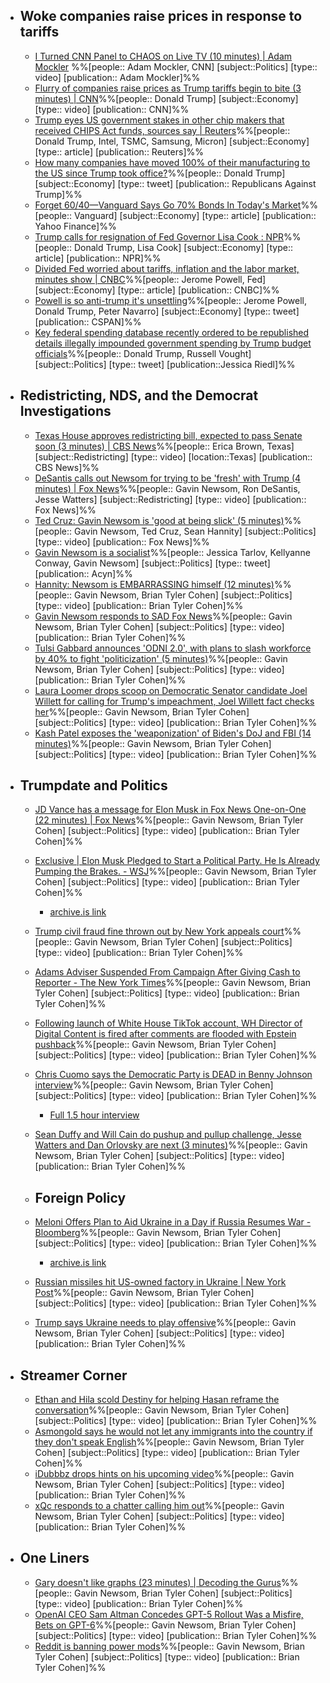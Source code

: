 
  - ## Woke companies raise prices in response to tariffs
    - [I Turned CNN Panel to CHAOS on Live TV (10 minutes) | Adam Mockler](https://youtu.be/97iByopJKfw?si=ghe-M6JuDuzKeZa7)
    %%[people:: Adam Mockler, CNN] [subject::Politics] [type:: video] [publication:: Adam Mockler]%%
    - [Flurry of companies raise prices as Trump tariffs begin to bite (3 minutes) | CNN](https://youtu.be/LXRsMYfzLBc?si=0ud2kU6PRlVL1f7p)%%[people:: Donald Trump] [subject::Economy] [type:: video] [publication:: CNN]%%
    - [Trump eyes US government stakes in other chip makers that received CHIPS Act funds, sources say | Reuters](https://www.reuters.com/legal/government/trump-eyes-us-government-stakes-other-chip-makers-that-received-chips-act-funds-2025-08-19/)%%[people:: Donald Trump, Intel, TSMC, Samsung, Micron] [subject::Economy] [type:: article] [publication:: Reuters]%%
    - [How many companies have moved 100% of their manufacturing to the US since Trump took office?](https://x.com/RpsAgainstTrump/status/1958271677168529816)%%[people:: Donald Trump] [subject::Economy] [type:: tweet] [publication:: Republicans Against Trump]%%
    - [Forget 60/40—Vanguard Says Go 70% Bonds In Today's Market](https://finance.yahoo.com/news/forget-60-40-vanguard-says-000113455.html)%%[people:: Vanguard] [subject::Economy] [type:: article] [publication:: Yahoo Finance]%%
    - [Trump calls for resignation of Fed Governor Lisa Cook : NPR](https://www.npr.org/2025/08/20/nx-s1-5508276/trump-calls-for-resignation-of-fed-governor-in-latest-line-of-attack)%%[people:: Donald Trump, Lisa Cook] [subject::Economy] [type:: article] [publication:: NPR]%%
    - [Divided Fed worried about tariffs, inflation and the labor market, minutes show | CNBC](https://www.cnbc.com/2025/08/20/fed-minutes-august-2025.html)%%[people:: Jerome Powell, Fed] [subject::Economy] [type:: article] [publication:: CNBC]%%
    - [Powell is so anti-trump it's unsettling](https://x.com/cspan/status/1958554072732016650)%%[people:: Jerome Powell, Donald Trump, Peter Navarro] [subject::Economy] [type:: tweet] [publication:: CSPAN]%%
    - [Key federal spending database recently ordered to be republished details illegally impounded government spending by Trump budget officials](https://x.com/JessicaBRiedl/status/1958179119004295344)%%[people:: Donald Trump, Russell Vought] [subject::Politics] [type:: tweet] [publication::Jessica Riedl]%%
  - ## Redistricting, NDS, and the Democrat Investigations
    - [Texas House approves redistricting bill, expected to pass Senate soon (3 minutes) | CBS News](https://youtu.be/G03W6_o0wdE?si=YeYUAS3SsrtIy8PM)%%[people:: Erica Brown, Texas] [subject::Redistricting] [type:: video] [location::Texas] [publication:: CBS News]%%
    - [DeSantis calls out Newsom for trying to be 'fresh' with Trump (4 minutes) | Fox News](https://youtu.be/Sa0pCHKytE8?si=TWwDDOBi4tlExQql)%%[people:: Gavin Newsom, Ron DeSantis, Jesse Watters] [subject::Redistricting] [type:: video] [publication:: Fox News]%%
    - [Ted Cruz: Gavin Newsom is 'good at being slick' (5 minutes)](https://youtu.be/Vx262A80P6o?si=32Sn5t05epZQSc3H)%%[people:: Gavin Newsom, Ted Cruz, Sean Hannity] [subject::Politics] [type:: video] [publication:: Fox News]%%
    - [Gavin Newsom is a socialist](https://x.com/Acyn/status/1956105499491098679)%%[people:: Jessica Tarlov, Kellyanne Conway, Gavin Newsom] [subject::Politics] [type:: tweet] [publication:: Acyn]%%
    - [Hannity: Newsom is EMBARRASSING himself (12 minutes)](https://youtu.be/Se2hmgkmZYc?si=Xzt28V5XjELa3mU6)%%[people:: Gavin Newsom, Brian Tyler Cohen] [subject::Politics] [type:: video] [publication:: Brian Tyler Cohen]%%
    - [Gavin Newsom responds to SAD Fox News](https://x.com/GovPressOffice/status/1958357487180194071)%%[people:: Gavin Newsom, Brian Tyler Cohen] [subject::Politics] [type:: video] [publication:: Brian Tyler Cohen]%%
    - [Tulsi Gabbard announces 'ODNI 2.0', with plans to slash workforce by 40% to fight 'politicization' (5 minutes)](https://youtu.be/LBOv2avOgeI?si=Fl0t-MsZbJQZITy2)%%[people:: Gavin Newsom, Brian Tyler Cohen] [subject::Politics] [type:: video] [publication:: Brian Tyler Cohen]%%
    - [Laura Loomer drops scoop on Democratic Senator candidate Joel Willett for calling for Trump's impeachment, Joel Willett fact checks her](https://x.com/realJoelWillett/status/1958342900175253540)%%[people:: Gavin Newsom, Brian Tyler Cohen] [subject::Politics] [type:: video] [publication:: Brian Tyler Cohen]%%
    - [Kash Patel exposes the 'weaponization' of Biden's DoJ and FBI (14 minutes)](https://youtu.be/YMEaK3uzcuQ?si=CiMGR39XCA7mfQFZ)%%[people:: Gavin Newsom, Brian Tyler Cohen] [subject::Politics] [type:: video] [publication:: Brian Tyler Cohen]%%
  - ## Trumpdate and Politics
    - [JD Vance has a message for Elon Musk in Fox News One-on-One (22 minutes) | Fox News](https://youtu.be/Z0yJFK_KVNc?si=0IiuyaWViatEA2rP)%%[people:: Gavin Newsom, Brian Tyler Cohen] [subject::Politics] [type:: video] [publication:: Brian Tyler Cohen]%%
    - [Exclusive | Elon Musk Pledged to Start a Political Party. He Is Already Pumping the Brakes. - WSJ](https://www.wsj.com/politics/policy/elon-musk-third-political-party-69bf9bd8)%%[people:: Gavin Newsom, Brian Tyler Cohen] [subject::Politics] [type:: video] [publication:: Brian Tyler Cohen]%%
      - [archive.is link](https://archive.is/gnejq)
    - [Trump civil fraud fine thrown out by New York appeals court](https://www.cnbc.com/2025/08/21/trump-fraud-new-york-appeals.html)%%[people:: Gavin Newsom, Brian Tyler Cohen] [subject::Politics] [type:: video] [publication:: Brian Tyler Cohen]%%
    - [Adams Adviser Suspended From Campaign After Giving Cash to Reporter - The New York Times](https://www.nytimes.com/2025/08/20/nyregion/eric-adams-winnie-greco-cash-reporter.html?unlocked_article_code=1.f08.1E6W.OwPpfsmgqn5D&smid=nytcore-ios-share&referringSource=articleShare)%%[people:: Gavin Newsom, Brian Tyler Cohen] [subject::Politics] [type:: video] [publication:: Brian Tyler Cohen]%%
    - [Following launch of White House TikTok account, WH Director of Digital Content is fired after comments are flooded with Epstein pushback](https://x.com/NoLieWithBTC/status/1958204399806714090)%%[people:: Gavin Newsom, Brian Tyler Cohen] [subject::Politics] [type:: video] [publication:: Brian Tyler Cohen]%%
    - [Chris Cuomo says the Democratic Party is DEAD in Benny Johnson interview](https://x.com/bennyjohnson/status/1957932665920709015)%%[people:: Gavin Newsom, Brian Tyler Cohen] [subject::Politics] [type:: video] [publication:: Brian Tyler Cohen]%%
      - [Full 1.5 hour interview](https://youtu.be/NKYJ-7WHovE?si=CHQORu1Pymtc1eYx)
    - [Sean Duffy and Will Cain do pushup and pullup challenge, Jesse Watters and Dan Orlovsky are next (3 minutes)](https://youtu.be/iQIVM5UD2r4?si=MNPlMb-xgCJ_nx9Y)%%[people:: Gavin Newsom, Brian Tyler Cohen] [subject::Politics] [type:: video] [publication:: Brian Tyler Cohen]%%
    
    - ## Foreign Policy
    - [Meloni Offers Plan to Aid Ukraine in a Day if Russia Resumes War - Bloomberg](https://www.bloomberg.com/news/articles/2025-08-20/meloni-offers-plan-to-aid-ukraine-in-a-day-if-russia-resumes-war)%%[people:: Gavin Newsom, Brian Tyler Cohen] [subject::Politics] [type:: video] [publication:: Brian Tyler Cohen]%%
      - [archive.is link](https://archive.is/RhrOU)
    - [Russian missiles hit US-owned factory in Ukraine | New York Post](https://nypost.com/2025/08/21/world-news/russian-missiles-hit-us-owned-factory-in-ukraine/)%%[people:: Gavin Newsom, Brian Tyler Cohen] [subject::Politics] [type:: video] [publication:: Brian Tyler Cohen]%%
    - [Trump says Ukraine needs to play offensive](https://x.com/sentdefender/status/1958530331704795491)%%[people:: Gavin Newsom, Brian Tyler Cohen] [subject::Politics] [type:: video] [publication:: Brian Tyler Cohen]%%
  - ## Streamer Corner
    - [Ethan and Hila scold Destiny for helping Hasan reframe the conversation](https://x.com/Awk20000/status/1958524402372395454)%%[people:: Gavin Newsom, Brian Tyler Cohen] [subject::Politics] [type:: video] [publication:: Brian Tyler Cohen]%%
    - [Asmongold says he would not let any immigrants into the country if they don't speak English](https://x.com/Awk20000/status/1958324670228558071)%%[people:: Gavin Newsom, Brian Tyler Cohen] [subject::Politics] [type:: video] [publication:: Brian Tyler Cohen]%%
    - [iDubbbz drops hints on his upcoming video](https://x.com/Awk20000/status/1958534584074744301)%%[people:: Gavin Newsom, Brian Tyler Cohen] [subject::Politics] [type:: video] [publication:: Brian Tyler Cohen]%%
    - [xQc responds to a chatter calling him out](https://x.com/Awk20000/status/1958544638459179092)%%[people:: Gavin Newsom, Brian Tyler Cohen] [subject::Politics] [type:: video] [publication:: Brian Tyler Cohen]%%
  - ## One Liners
    - [Gary doesn't like graphs (23 minutes) | Decoding the Gurus](https://youtu.be/Ttrab7AMn-M?si=_2dusko0ME_qhp-o)%%[people:: Gavin Newsom, Brian Tyler Cohen] [subject::Politics] [type:: video] [publication:: Brian Tyler Cohen]%%
    - [OpenAI CEO Sam Altman Concedes GPT-5 Rollout Was a Misfire, Bets on GPT-6](https://finance.yahoo.com/news/openai-ceo-sam-altman-concedes-171805241.html)%%[people:: Gavin Newsom, Brian Tyler Cohen] [subject::Politics] [type:: video] [publication:: Brian Tyler Cohen]%%
    - [Reddit is banning power mods](https://x.com/Awk20000/status/1958554176730063024)%%[people:: Gavin Newsom, Brian Tyler Cohen] [subject::Politics] [type:: video] [publication:: Brian Tyler Cohen]%%
#
